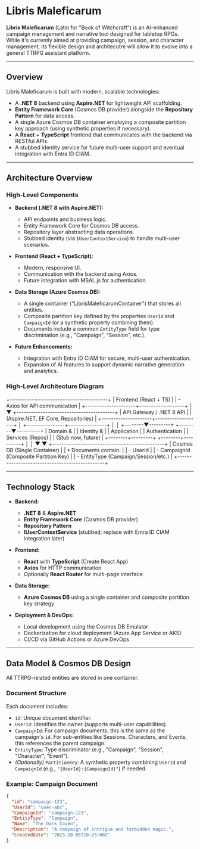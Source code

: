 # Libris Maleficarum

**Libris Maleficarum** (Latin for "Book of Witchcraft") is an AI-enhanced campaign management and narrative tool designed for tabletop RPGs. While it's currently aimed at providing campaign, session, and character management, its flexible design and architecutre will allow it to evolve into a general TTRPG assistant platform.

---

## Overview

Libris Maleficarum is built with modern, scalable technologies:

- A **.NET 8** backend using **Aspire.NET** for lightweight API scaffolding.
- **Entity Framework Core** (Cosmos DB provider) alongside the **Repository Pattern** for data access.
- A single Azure Cosmos DB container employing a composite partition key approach (using synthetic properties if necessary).
- A **React** + **TypeScript** frontend that communicates with the backend via RESTful APIs.
- A stubbed identity service for future multi-user support and eventual integration with Entra ID CIAM.

---

## Architecture Overview

### High-Level Components

- **Backend (.NET 8 with Aspire.NET):**
  - API endpoints and business logic.
  - Entity Framework Core for Cosmos DB access.
  - Repository layer abstracting data operations.
  - Stubbed identity (via `IUserContextService`) to handle multi-user scenarios.

- **Frontend (React + TypeScript):**
  - Modern, responsive UI.
  - Communication with the backend using Axios.
  - Future integration with MSAL.js for authentication.

- **Data Storage (Azure Cosmos DB):**
  - A single container ("LibrisMaleficarumContainer") that stores all entities.
  - Composite partition key defined by the properties `UserId` and `CampaignId` (or a synthetic property combining them).
  - Documents include a common `EntityType` field for type discrimination (e.g., "Campaign", "Session", etc.).

- **Future Enhancements:**
  - Integration with Entra ID CIAM for secure, multi-user authentication.
  - Expansion of AI features to support dynamic narrative generation and analytics.

### High-Level Architecture Diagram

+-----------------------------------------+ | Frontend (React + TS) | | - Axios for API communication | +---------------------+-------------------+ │ ▼ +-----------------------------------------+ | API Gateway / .NET 8 API | | (Aspire.NET, EF Core, Repositories) | +---------------------+-------------------+ │ +----------------+----------------+ │ │ +--------▼---------+ +--------▼----------+ | Domain & | | Identity & | | Application | | Authentication | | Services (Repos) | | (Stub now, future) | +--------+---------+ +--------+----------+ │ │ ▼ ▼ +-----------------------------------------------+ | Cosmos DB (Single Container) | | • Documents contain: | | - UserId | | - CampaignId (Composite Partition Key) | | - EntityType (Campaign/Session/etc.) | +-----------------------------------------------+

---

## Technology Stack

- **Backend:**
  - **.NET 8** & **Aspire.NET**
  - **Entity Framework Core** (Cosmos DB provider)
  - **Repository Pattern**
  - **IUserContextService** (stubbed; replace with Entra ID CIAM integration later)

- **Frontend:**
  - **React** with **TypeScript** (Create React App)
  - **Axios** for HTTP communication
  - Optionally **React Router** for multi-page interface

- **Data Storage:**
  - **Azure Cosmos DB** using a single container and composite partition key strategy

- **Deployment & DevOps:**
  - Local development using the Cosmos DB Emulator
  - Dockerization for cloud deployment (Azure App Service or AKS)
  - CI/CD via GitHub Actions or Azure DevOps

---

## Data Model & Cosmos DB Design

All TTRPG-related entities are stored in one container.

### Document Structure

Each document includes:

- `id`: Unique document identifier.
- `UserId`: Identifies the owner (supports multi-user capabilities).
- `CampaignId`: For campaign documents, this is the same as the campaign's `id`. For sub-entities like Sessions, Characters, and Events, this references the parent campaign.
- `EntityType`: Type discriminator (e.g., "Campaign", "Session", "Character", "Event").
- *(Optionally)* `PartitionKey`: A synthetic property combining `UserId` and `CampaignId` (e.g., `"{UserId}:{CampaignId}"`) if needed.

### Example: Campaign Document

```json
{
  "id": "campaign-123",
  "UserId": "user-abc",
  "CampaignId": "campaign-123",
  "EntityType": "Campaign",
  "Name": "The Dark Coven",
  "Description": "A campaign of intrigue and forbidden magic.",
  "CreatedDate": "2023-10-05T10:23:00Z"
}
